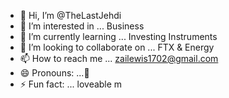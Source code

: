 - 👋 Hi, I’m @TheLastJehdi
- 👀 I’m interested in ... Business
- 🌱 I’m currently learning ... Investing Instruments
- 💞️ I’m looking to collaborate on ... FTX & Energy 
- 📫 How to reach me ... zailewis1702@gmail.com
- 😄 Pronouns: ...🙏
- ⚡ Fun fact: ... loveable 
m 
<!---
TheLastJehdi/TheLastJehdi is a ✨ special ✨ repository because its `README.md` (this file) appears on your GitHub profile.
You can click the Preview link to take a look at your changes.
--->
